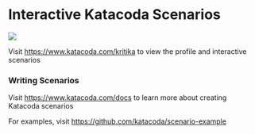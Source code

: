 # Interactive Katacoda Scenarios

[![](http://shields.katacoda.com/katacoda/kritika/count.svg)](https://www.katacoda.com/kritika "Get your profile on Katacoda.com")

Visit https://www.katacoda.com/kritika to view the profile and interactive scenarios

### Writing Scenarios
Visit https://www.katacoda.com/docs to learn more about creating Katacoda scenarios

For examples, visit https://github.com/katacoda/scenario-example
